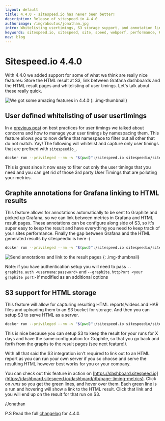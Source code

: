 ```yaml
---
layout: default
title: 4.4.0 - sitespeed.io has never been better!
description: Release of sitespeed.io 4.4.0
authorimage: /img/aboutus/jonathan.jpg
intro: Whitelisting usertimings, S3 storage support, and annotation linking for Grafana to results oh my!
keywords: sitespeed.io, sitespeed, site, speed, webperf, performance, Grafana, S3
nav: blog
---
```


# Sitespeed.io 4.4.0

With 4.4.0 we added support for some of what we think are really nice features: Store the HTML result at S3, link between Grafana dashboards and the HTML result pages and whitelisting of user timings. Let's talk about these really quick.

![We got some amazing features in 4.4.0]({{site.baseurl}}/img/happy.gif)
{: .img-thumbnail}

## User defined whitelisting of  user usertimings

In a [previous post]({{site.baseurl}}/usertimings-best-practices) on best practices for user timings we talked about concerns and how to manage your user timings by namespacing them. This feature
allows you to now define that namespace to filter out all other that do not match. Yay! The following will whitelist and capture only user timings that are prefixed with `sitespeedio_`.

~~~bash
docker run --privileged --rm -v "$(pwd)":/sitespeed.io sitespeedio/sitespeed.io --userTimingWhitelist "^sitespeedio_" https://www.sitespeed.io/
~~~


This is great since it now easy to filter out only the user timings that you need and you can get rid of those 3rd party User Timings that are polluting your metrics.


## Graphite annotations for Grafana linking to HTML results

This feature allows for annotations automatically to be sent to Graphite and picked up Grafana, so we can link between metrics in Grafana and HTML result pages. These annotations can be configure along side of S3, so it's super easy to keep the result and have everything you need to keep track of your sites performance. Finally the gap between Grafana and the HTML generated results by sitespeedio is here :)

~~~bash
docker run --privileged --rm -v "$(pwd)":/sitespeed.io sitespeedio/sitespeed.io -b firefox -n 1 --graphite.host <your graphite host>  --resultBaseURL https://example.yoursite.com https://www.sitespeed.io/
~~~

![Send annotations and link to the result pages]({{site.baseurl}}/img/annotations-example.png)
{: .img-thumbnail}


Note: if you have authentication setup you will need to pass `--graphite.auth <username:password>` and `--graphite.httpPort <your graphite port>` if modified as an additional options

## S3 support for HTML storage

This feature will allow for capturing resulting HTML reports/videos and HAR files and uploading them to an S3 bucket for storage. And then you can setup S3 to serve HTML as a server.


~~~bash
docker run --privileged --rm -v "$(pwd)":/sitespeed.io sitespeedio/sitespeed.io -b firefox -n 1 --graphite.host <location to your graphite instance> --resultBaseURL https://example.yoursite.com --s3.key <insert key here> --s3.secret <insert secret here> --s3.bucketname <insert your bucket name here> https://www.sitespeed.io/
~~~

This is nice because you can setup S3 to keep the result for your runs for X days and have the same configuration for Graphite, so that you go back and forth from the graphs to the result pages (see next feature!).


With all that said the S3 integration
isn't required to link out to an HTML report as you can run your own server if you so choose and serve the resulting HTML however best works for you or your company.

You can check out this feature in action on [https://dashboard.sitespeed.io](https://dashboard.sitespeed.io/dashboard/db/page-timing-metrics). Click on *runs* so you get the green lines, and hover over them. Each green line is a run and hovering will show a link to the HTML result. Click that link and you will end up on the result for that run on S3.

/Jonathan

P.S Read the full [changelog](https://github.com/sitespeedio/sitespeed.io/blob/master/CHANGELOG.md) for 4.4.0.

